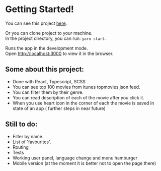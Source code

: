 # Getting Started!

You can see this project [here](https://maksymilianmroz.github.io/Watchify/).

Or you can clone project to your machine. \
In the project directory, you can run: `yarn start`.

Runs the app in the development mode.\
Open [http://localhost:3000](http://localhost:3000) to view it in the browser.

## Some about this project:

- Done with React, Typescript, SCSS
- You can see top 100 movies from itunes topmovies json feed. 
- You can filter them by their genre. 
- You can read description of each of the movie after you click it. 
- When you use heart icon in the corner of each the movie is saved in state of an app ( further steps in near future) 

## Still to do:

- Filter by name.
- List of 'favourites'.
- Routing
- Tests
- Working user panel, language change and menu hamburger
- Mobile version (at the moment it is better not to open the page there)
